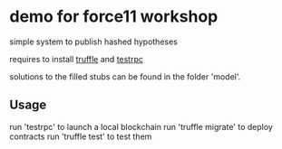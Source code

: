 # demo for force11 workshop
simple system to publish hashed hypotheses

requires to install [truffle](http://truffleframework.com/)
and [testrpc](https://github.com/ethereumjs/testrpc)

solutions to the filled stubs can be found in the folder 'model'.

## Usage
run 'testrpc' to launch a local blockchain
run 'truffle migrate' to deploy contracts
run 'truffle test' to test them

